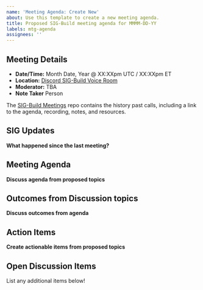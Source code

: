 ```yaml
---
name: 'Meeting Agenda: Create New'
about: Use this template to create a new meeting agenda.
title: Proposed SIG-Build meeting agenda for MMMM-DD-YY
labels: mtg-agenda
assignees: ''
---
```


## Meeting Details

- **Date/Time:** Month Date, Year @ XX:XXpm UTC / XX:XXpm ET
- **Location:** [Discord SIG-Build Voice Room](https://discord.gg/wDNAQmatpq)
- **Moderator:** TBA
- **Note Taker** Person

The [SIG-Build Meetings](https://github.com/o3de/sig-build/tree/main/meetings) repo contains the history past calls, including a link to the agenda, recording, notes, and resources.

## SIG Updates

**What happened since the last meeting?**

## Meeting Agenda

**Discuss agenda from proposed topics**

## Outcomes from Discussion topics

**Discuss outcomes from agenda**

## Action Items

**Create actionable items from proposed topics**

## Open Discussion Items

List any additional items below!
